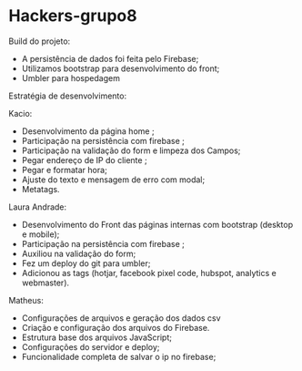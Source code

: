 # Hackers-grupo8

Build do projeto:
- A persistência de dados foi feita pelo Firebase;
- Utilizamos bootstrap para desenvolvimento do front;
- Umbler para hospedagem

Estratégia de desenvolvimento:

Kacio: 
- Desenvolvimento da página home ;
- Participação na persistência com firebase ;
- Participação na validação do form e limpeza dos Campos;
- Pegar endereço de IP do cliente ;
- Pegar e formatar hora;
- Ajuste do texto e mensagem de erro com modal;
- Metatags.

Laura Andrade: 
- Desenvolvimento do Front das páginas internas com bootstrap (desktop e mobile);
- Participação na persistência com firebase ;
- Auxiliou na validação do form; 
- Fez um deploy do git para umbler; 
- Adicionou as tags (hotjar, facebook pixel code, hubspot, analytics e webmaster).

Matheus: 
- Configurações de arquivos e geração dos dados csv
- Criação e configuração dos arquivos do Firebase.
- Estrutura base dos arquivos JavaScript;
- Configurações do servidor e deploy;
- Funcionalidade completa de salvar o ip no firebase;



